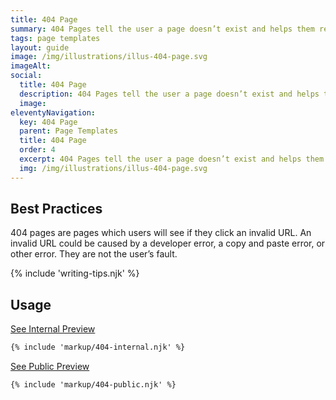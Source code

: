 ```yaml
---
title: 404 Page
summary: 404 Pages tell the user a page doesn’t exist and helps them recover.
tags: page templates
layout: guide
image: /img/illustrations/illus-404-page.svg
imageAlt: 
social:
  title: 404 Page
  description: 404 Pages tell the user a page doesn’t exist and helps them recover.
  image:
eleventyNavigation:
  key: 404 Page
  parent: Page Templates
  title: 404 Page
  order: 4
  excerpt: 404 Pages tell the user a page doesn’t exist and helps them recover.
  img: /img/illustrations/illus-404-page.svg
---
```


## Best Practices

404 pages are pages which users will see if they click an invalid URL. An invalid URL could be caused by a developer error, a copy and paste error, or other error. They are not the user’s fault.

{% include 'writing-tips.njk' %}

## Usage

<a class="btn btn-primary" href="/page-templates/404-page-internal/" target="_blank">See Internal Preview</a>

``` html
{% include 'markup/404-internal.njk' %}
```

<a class="btn btn-primary" href="/page-templates/404-page-public/" target="_blank">See Public Preview</a>

``` html
{% include 'markup/404-public.njk' %}
```
